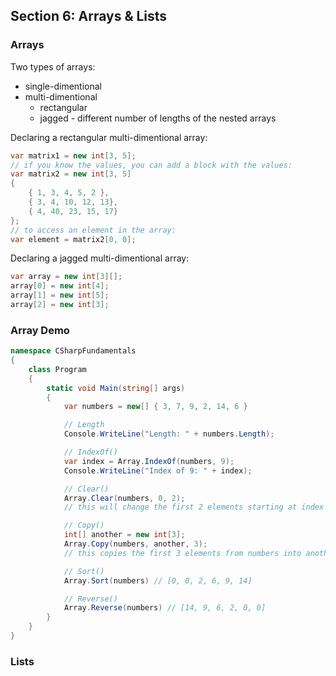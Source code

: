 ## **Section 6: Arrays & Lists**

### **Arrays**

Two types of arrays:
* single-dimentional
* multi-dimentional
    * rectangular
    * jagged - different number of lengths of the nested arrays

Declaring a rectangular multi-dimentional array:
```csharp
var matrix1 = new int[3, 5];
// if you know the values, you can add a block with the values:
var matrix2 = new int[3, 5]
{
    { 1, 3, 4, 5, 2 },
    { 3, 4, 10, 12, 13}, 
    { 4, 40, 23, 15, 17}
};
// to access an element in the array:
var element = matrix2[0, 0];
```

Declaring a jagged multi-dimentional array:
```csharp
var array = new int[3][];
array[0] = new int[4];
array[1] = new int[5];
array[2] = new int[3];
```

### **Array Demo**
```csharp
namespace CSharpFundamentals
{
    class Program
    {
        static void Main(string[] args)
        {
            var numbers = new[] { 3, 7, 9, 2, 14, 6 }

            // Length
            Console.WriteLine("Length: " + numbers.Length);

            // IndexOf()
            var index = Array.IndexOf(numbers, 9);
            Console.WriteLine("Index of 9: " + index);

            // Clear()
            Array.Clear(numbers, 0, 2);
            // this will change the first 2 elements starting at index 0 to the number 0

            // Copy()
            int[] another = new int[3];
            Array.Copy(numbers, another, 3);
            // this copies the first 3 elements from numbers into another

            // Sort()
            Array.Sort(numbers) // [0, 0, 2, 6, 9, 14]

            // Reverse()
            Array.Reverse(numbers) // [14, 9, 6, 2, 0, 0]
        }
    }
}
```

### **Lists**

